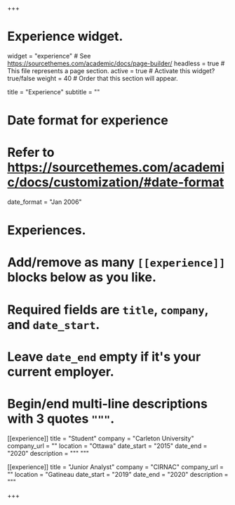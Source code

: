 +++
# Experience widget.
widget = "experience"  # See https://sourcethemes.com/academic/docs/page-builder/
headless = true  # This file represents a page section.
active = true  # Activate this widget? true/false
weight = 40  # Order that this section will appear.

title = "Experience"
subtitle = ""

# Date format for experience
#   Refer to https://sourcethemes.com/academic/docs/customization/#date-format
date_format = "Jan 2006"

# Experiences.
#   Add/remove as many `[[experience]]` blocks below as you like.
#   Required fields are `title`, `company`, and `date_start`.
#   Leave `date_end` empty if it's your current employer.
#   Begin/end multi-line descriptions with 3 quotes `"""`.
[[experience]]
  title = "Student"
  company = "Carleton University"
  company_url = ""
  location = "Ottawa"
  date_start = "2015"
  date_end = "2020"
  description = """ """

[[experience]]
  title = "Junior Analyst"
  company = "CIRNAC"
  company_url = ""
  location = "Gatineau
  date_start = "2019"
  date_end = "2020"
  description = """

+++
